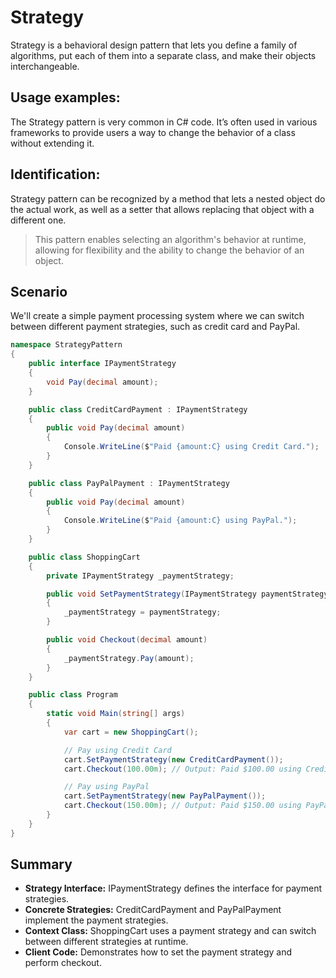 # **Strategy**

Strategy is a behavioral design pattern that lets you define a family of algorithms, put each of them into a separate class, and make their objects interchangeable.

## Usage examples:
The Strategy pattern is very common in C# code. It’s often used in various frameworks to provide users a way to change the behavior of a class without extending it.

## Identification:
Strategy pattern can be recognized by a method that lets a nested object do the actual work, as well as a setter that allows replacing that object with a different one.

> This pattern enables selecting an algorithm's behavior at runtime, allowing for flexibility and the ability to change the behavior of an object.

## Scenario
We'll create a simple payment processing system where we can switch between different payment strategies, such as credit card and PayPal.

```cs
namespace StrategyPattern
{
    public interface IPaymentStrategy
    {
        void Pay(decimal amount);
    }

    public class CreditCardPayment : IPaymentStrategy
    {
        public void Pay(decimal amount)
        {
            Console.WriteLine($"Paid {amount:C} using Credit Card.");
        }
    }

    public class PayPalPayment : IPaymentStrategy
    {
        public void Pay(decimal amount)
        {
            Console.WriteLine($"Paid {amount:C} using PayPal.");
        }
    }

    public class ShoppingCart
    {
        private IPaymentStrategy _paymentStrategy;

        public void SetPaymentStrategy(IPaymentStrategy paymentStrategy)
        {
            _paymentStrategy = paymentStrategy;
        }

        public void Checkout(decimal amount)
        {
            _paymentStrategy.Pay(amount);
        }
    }

    public class Program
    {
        static void Main(string[] args)
        {
            var cart = new ShoppingCart();

            // Pay using Credit Card
            cart.SetPaymentStrategy(new CreditCardPayment());
            cart.Checkout(100.00m); // Output: Paid $100.00 using Credit Card.

            // Pay using PayPal
            cart.SetPaymentStrategy(new PayPalPayment());
            cart.Checkout(150.00m); // Output: Paid $150.00 using PayPal.
        }
    }
}
```

## Summary
- **Strategy Interface:** IPaymentStrategy defines the interface for payment strategies.
- **Concrete Strategies:** CreditCardPayment and PayPalPayment implement the payment strategies.
- **Context Class:** ShoppingCart uses a payment strategy and can switch between different strategies at runtime.
- **Client Code:** Demonstrates how to set the payment strategy and perform checkout.
